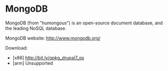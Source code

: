 MongoDB
=========
MongoDB (from "humongous") is an open-source document database, and the leading NoSQL database.

MongoDB website: http://www.mongodb.org/

Download:
- [x86] http://bit.ly/qpkg_drupal7_qs
- [arm] Unsupported
